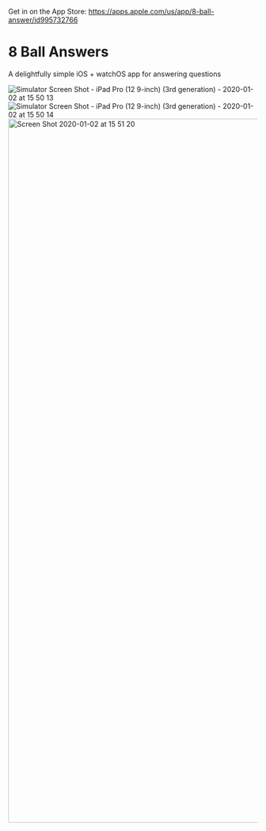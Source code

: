 Get in on the App Store: https://apps.apple.com/us/app/8-ball-answer/id995732766

# 8 Ball Answers

A delightfully simple iOS + watchOS app for answering questions

![Simulator Screen Shot - iPad Pro (12 9-inch) (3rd generation) - 2020-01-02 at 15 50 13](https://user-images.githubusercontent.com/382183/71692537-2d721c80-2d78-11ea-8da9-17b4c713647b.png)
![Simulator Screen Shot - iPad Pro (12 9-inch) (3rd generation) - 2020-01-02 at 15 50 14](https://user-images.githubusercontent.com/382183/71692538-2e0ab300-2d78-11ea-95f6-ef786291693f.png)
<img width="1419" alt="Screen Shot 2020-01-02 at 15 51 20" src="https://user-images.githubusercontent.com/382183/71692539-2e0ab300-2d78-11ea-8b68-889acb0a81ef.png">

